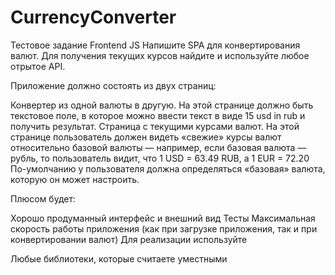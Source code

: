 # CurrencyConverter
Тестовое задание Frontend JS
Напишите SPA для конвертирования валют. Для получения текущих курсов найдите и используйте любое отрытое API.

Приложение должно состоять из двух страниц:

Конвертер из одной валюты в другую. На этой странице должно быть текстовое поле, в которое можно ввести текст в виде 15 usd in rub и получить результат.
Страница с текущими курсами валют. На этой странице пользователь должен видеть «свежие» курсы валют относительно базовой валюты — например, если базовая валюта — рубль, то пользователь видит, что 1 USD = 63.49 RUB, а 1 EUR = 72.20
По-умолчанию у пользователя должна определяться «базовая» валюта, которую он может настроить.

Плюсом будет:

Хорошо продуманный интерфейс и внешний вид
Тесты
Максимальная скорость работы приложения (как при загрузке приложения, так и при конвертировании валют)
Для реализации используйте

Любые библиотеки, которые считаете уместными
